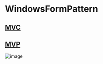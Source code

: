 # WindowsFormPattern

## [MVC](WindowsFormPattern/WinFormPatternDemo/WinFormMVC/)

## [MVP](WindowsFormPattern/WinFormPatternDemo/WinFormMVP/) 

![image](https://user-images.githubusercontent.com/20264622/109277297-1df24480-7852-11eb-9801-3ba08b3da650.png)
